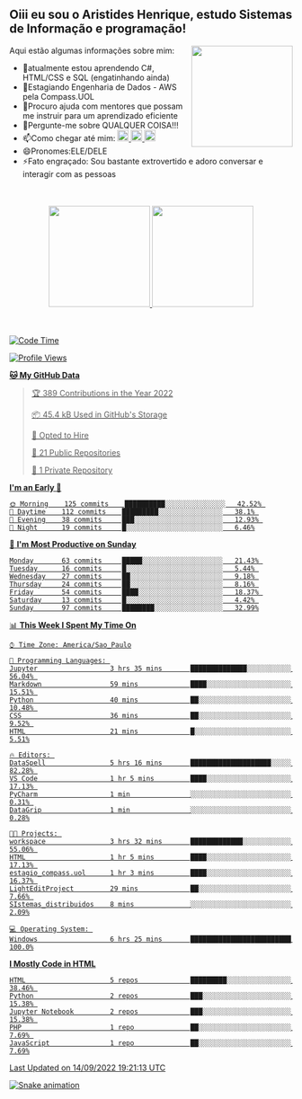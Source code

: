 ## Oiii eu sou o Aristides Henrique, estudo Sistemas de Informação e programação!

<div >
Aqui estão algumas informações sobre mim:<img align="right" height="180em" src="https://user-images.githubusercontent.com/97318481/177042589-45d62122-82a9-4a32-b3a7-87b322825b2f.png">
</div>

- 🌱atualmente estou aprendendo C#, HTML/CSS e SQL (engatinhando ainda)
- 👯Estagiando Engenharia de Dados - AWS pela Compass.UOL
- 🤔Procuro ajuda com mentores que possam me instruir para um aprendizado eficiente
- 💬Pergunte-me sobre QUALQUER COISA!!!
- 📫Como chegar até mim:
  <a href="https://www.instagram.com/aryhenry/" target="_blank">
  <img src="https://img.shields.io/badge/-Instagram-%23E4405F?style=for-the-badge&logo=instagram&logoColor=black" height="20px">
  </a>
  <a href="https://www.linkedin.com/in/aristides-henrique/" target="_blank">
  <img src="https://img.shields.io/badge/-LinkedIn-%230077B5?style=for-the-badge&logo=linkedin&logoColor=black" height="20px">
  </a> 
  <a href="mailto:arihenriqueuna@gmail.com">
  <img src="https://img.shields.io/badge/-Gmail-%23333?style=for-the-badge&logo=gmail&logoColor=white" height="20px">
  </a>
- 😄Pronomes:ELE/DELE
- ⚡Fato engraçado: Sou bastante extrovertido e adoro conversar e interagir com as pessoas
<br/>
<br/>
<div align="center">
  <a href="https://github.com/arihenrique">
  <img height="180em" src="https://github-readme-stats.vercel.app/api?username=arihenrique&show_icons=true&theme=dracula&include_all_commits=true&count_private=true"/>
  <img height="180em" src="https://github-readme-stats.vercel.app/api/top-langs/?username=arihenrique&layout=compact&langs_count=7&theme=dracula"/>
</div><br/><br/>

<!--START_SECTION:waka-->
![Code Time](http://img.shields.io/badge/Code%20Time-95%20hrs%2059%20mins-blue)

![Profile Views](http://img.shields.io/badge/Profile%20Views-44-blue)

**🐱 My GitHub Data** 

> 🏆 389 Contributions in the Year 2022
 > 
> 📦 45.4 kB Used in GitHub's Storage 
 > 
> 💼 Opted to Hire
 > 
> 📜 21 Public Repositories 
 > 
> 🔑 1 Private Repository 
 > 
**I'm an Early 🐤** 

```text
🌞 Morning    125 commits    ██████████░░░░░░░░░░░░░░░   42.52% 
🌇 Daytime    112 commits    █████████░░░░░░░░░░░░░░░░   38.1% 
🌃 Evening    38 commits     ███░░░░░░░░░░░░░░░░░░░░░░   12.93% 
🌙 Night      19 commits     █░░░░░░░░░░░░░░░░░░░░░░░░   6.46%

```
📅 **I'm Most Productive on Sunday** 

```text
Monday       63 commits     █████░░░░░░░░░░░░░░░░░░░░   21.43% 
Tuesday      16 commits     █░░░░░░░░░░░░░░░░░░░░░░░░   5.44% 
Wednesday    27 commits     ██░░░░░░░░░░░░░░░░░░░░░░░   9.18% 
Thursday     24 commits     ██░░░░░░░░░░░░░░░░░░░░░░░   8.16% 
Friday       54 commits     ████░░░░░░░░░░░░░░░░░░░░░   18.37% 
Saturday     13 commits     █░░░░░░░░░░░░░░░░░░░░░░░░   4.42% 
Sunday       97 commits     ████████░░░░░░░░░░░░░░░░░   32.99%

```


📊 **This Week I Spent My Time On** 

```text
⌚︎ Time Zone: America/Sao_Paulo

💬 Programming Languages: 
Jupyter                  3 hrs 35 mins       ██████████████░░░░░░░░░░░   56.04% 
Markdown                 59 mins             ████░░░░░░░░░░░░░░░░░░░░░   15.51% 
Python                   40 mins             ██░░░░░░░░░░░░░░░░░░░░░░░   10.48% 
CSS                      36 mins             ██░░░░░░░░░░░░░░░░░░░░░░░   9.52% 
HTML                     21 mins             █░░░░░░░░░░░░░░░░░░░░░░░░   5.51%

🔥 Editors: 
DataSpell                5 hrs 16 mins       ████████████████████░░░░░   82.28% 
VS Code                  1 hr 5 mins         ████░░░░░░░░░░░░░░░░░░░░░   17.13% 
PyCharm                  1 min               ░░░░░░░░░░░░░░░░░░░░░░░░░   0.31% 
DataGrip                 1 min               ░░░░░░░░░░░░░░░░░░░░░░░░░   0.28%

🐱‍💻 Projects: 
workspace                3 hrs 32 mins       █████████████░░░░░░░░░░░░   55.06% 
HTML                     1 hr 5 mins         ████░░░░░░░░░░░░░░░░░░░░░   17.13% 
estagio_compass.uol      1 hr 3 mins         ████░░░░░░░░░░░░░░░░░░░░░   16.37% 
LightEditProject         29 mins             ██░░░░░░░░░░░░░░░░░░░░░░░   7.66% 
SIstemas_distribuidos    8 mins              ░░░░░░░░░░░░░░░░░░░░░░░░░   2.09%

💻 Operating System: 
Windows                  6 hrs 25 mins       █████████████████████████   100.0%

```

**I Mostly Code in HTML** 

```text
HTML                     5 repos             █████████░░░░░░░░░░░░░░░░   38.46% 
Python                   2 repos             ███░░░░░░░░░░░░░░░░░░░░░░   15.38% 
Jupyter Notebook         2 repos             ███░░░░░░░░░░░░░░░░░░░░░░   15.38% 
PHP                      1 repo              ██░░░░░░░░░░░░░░░░░░░░░░░   7.69% 
JavaScript               1 repo              ██░░░░░░░░░░░░░░░░░░░░░░░   7.69%

```



 Last Updated on 14/09/2022 19:21:13 UTC
<!--END_SECTION:waka-->

![Snake animation](https://github.com/arihenrique/arihenrique/blob/output/github-contribution-grid-snake.svg)
